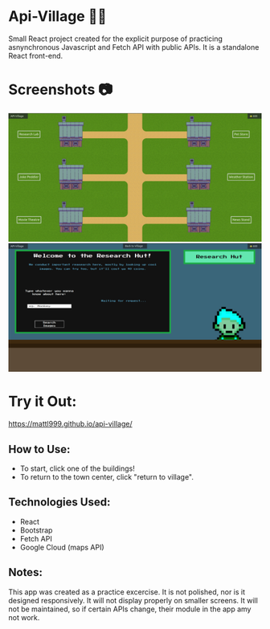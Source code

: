 # Api-Village 🧑‍🌾

Small React project created for the explicit purpose of practicing asnynchronous Javascript and Fetch API with public APIs. It is a standalone React front-end. 

# Screenshots :camera:
![Alt text](https://github.com/mattl999/screenshots/blob/main/api-village/api-sc1.png?raw=true)
![Alt text](https://github.com/mattl999/screenshots/blob/main/api-village/api-sc2.png?raw=true)


# Try it Out:

https://mattl999.github.io/api-village/ 

## How to Use:
- To start, click one of the buildings!
- To return to the town center, click "return to village".

## Technologies Used:
- React
- Bootstrap 
- Fetch API
- Google Cloud (maps API)


## Notes: 
This app was created as a practice excercise. It is not polished, nor is it designed responsively. It will not display properly on smaller screens. It will not be maintained, so if certain APIs change, their module in the app amy not work.
